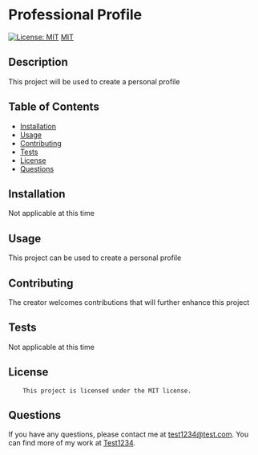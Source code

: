# Professional Profile
  [![License: MIT](https://img.shields.io/badge/License-MIT-yellow.svg)](https://opensource.org/licenses/MIT)
  [MIT](https://opensource.org/licenses/MIT)

  ## Description
  This project will be used to create a personal profile

  ## Table of Contents
  * [Installation](#installation)
  * [Usage](#usage)
  * [Contributing](#contributing)
  * [Tests](#tests)
  * [License](#license)
  * [Questions](#questions)

  ## Installation
  Not applicable at this time

  ## Usage
  This project can be used to create a personal profile

  ## Contributing
  The creator welcomes contributions that will further enhance this project

  ## Tests
  Not applicable at this time 

  ## License
        This project is licensed under the MIT license.

  ## Questions
  If you have any questions, please contact me at test1234@test.com. You can find more of my work at [Test1234](https://github.com/Test1234).